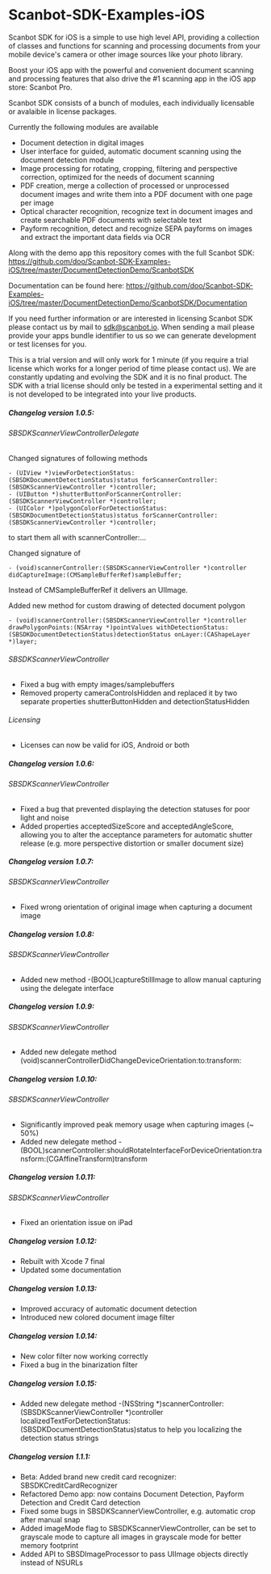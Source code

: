 # Scanbot-SDK-Examples-iOS

Scanbot SDK for iOS is a simple to use high level API, providing a collection of classes and functions 
for scanning and processing documents from your mobile device's camera or other image sources like your photo library.

Boost your iOS app with the powerful and convenient document scanning and processing features that also drive the #1
scanning app in the iOS app store: Scanbot Pro.

Scanbot SDK consists of a bunch of modules, each individually licensable or avalaible in license packages.

Currently the following modules are available
- Document detection in digital images
- User interface for guided, automatic document scanning using the document detection module
- Image processing for rotating, cropping, filtering and perspective correction, optimized for the needs of document 
scanning
- PDF creation, merge a collection of processed or unprocessed document images and write them into a PDF document with 
one page per image
- Optical character recognition, recognize text in document images and create searchable PDF documents with 
selectable text
- Payform recognition, detect and recognize SEPA payforms on images and extract the important data fields via OCR

Along with the demo app this repository comes with the full Scanbot SDK:
https://github.com/doo/Scanbot-SDK-Examples-iOS/tree/master/DocumentDetectionDemo/ScanbotSDK

Documentation can be found here:
https://github.com/doo/Scanbot-SDK-Examples-iOS/tree/master/DocumentDetectionDemo/ScanbotSDK/Documentation

If you need further information or are interested in licensing Scanbot SDK please contact us 
by mail to sdk@scanbot.io. When sending a mail please provide your apps bundle identifier to us so we can
generate development or test licenses for you.

This is a trial version and will only work for 1 minute (if you require a trial license which works for a longer period of time please contact us).
We are constantly updating and evolving the SDK and it is no final product.
The SDK with a trial license should only be tested in a experimental setting and it is not developed to be integrated into your live products.


##### Changelog version 1.0.5:

###### SBSDKScannerViewControllerDelegate
Changed signatures of following methods
```
- (UIView *)viewForDetectionStatus:(SBSDKDocumentDetectionStatus)status forScannerController:(SBSDKScannerViewController *)controller;
- (UIButton *)shutterButtonForScannerController:(SBSDKScannerViewController *)controller;
- (UIColor *)polygonColorForDetectionStatus:(SBSDKDocumentDetectionStatus)status forScannerController:(SBSDKScannerViewController *)controller;
```
to start them all with scannerController:...


Changed signature of 
```
- (void)scannerController:(SBSDKScannerViewController *)controller didCaptureImage:(CMSampleBufferRef)sampleBuffer;
```
Instead of CMSampleBufferRef it delivers an UIImage.


Added new method for custom drawing of detected document polygon
```
- (void)scannerController:(SBSDKScannerViewController *)controller drawPolygonPoints:(NSArray *)pointValues withDetectionStatus:(SBSDKDocumentDetectionStatus)detectionStatus onLayer:(CAShapeLayer *)layer;
```


###### SBSDKScannerViewController
- Fixed a bug with empty images/samplebuffers
- Removed property cameraControlsHidden and replaced it by two separate properties shutterButtonHidden and detectionStatusHidden

###### Licensing
- Licenses can now be valid for iOS, Android or both




##### Changelog version 1.0.6:

###### SBSDKScannerViewController
- Fixed a bug that prevented displaying the detection statuses for poor light and noise
- Added properties acceptedSizeScore and acceptedAngleScore, allowing you to alter the acceptance parameters for automatic shutter release (e.g. more perspective distortion or smaller document size)



##### Changelog version 1.0.7:

###### SBSDKScannerViewController
- Fixed wrong orientation of original image when capturing a document image



##### Changelog version 1.0.8:

###### SBSDKScannerViewController
- Added new method -(BOOL)captureStillImage to allow manual capturing using the delegate interface



##### Changelog version 1.0.9:

###### SBSDKScannerViewController
- Added new delegate method (void)scannerControllerDidChangeDeviceOrientation:to:transform:



##### Changelog version 1.0.10:

###### SBSDKScannerViewController
- Significantly improved peak memory usage when capturing images (~ 50%)
- Added new delegate method - (BOOL)scannerController:shouldRotateInterfaceForDeviceOrientation:transform:(CGAffineTransform)transform



##### Changelog version 1.0.11:

###### SBSDKScannerViewController
- Fixed an orientation issue on iPad



##### Changelog version 1.0.12:

- Rebuilt with Xcode 7 final
- Updated some documentation



##### Changelog version 1.0.13:

- Improved accuracy of automatic document detection
- Introduced new colored document image filter



##### Changelog version 1.0.14:

- New color filter now working correctly
- Fixed a bug in the binarization filter



##### Changelog version 1.0.15:

- Added new delegate method  -(NSString *)scannerController:(SBSDKScannerViewController *)controller localizedTextForDetectionStatus:(SBSDKDocumentDetectionStatus)status to help you localizing the detection status strings


##### Changelog version 1.1.1:

- Beta: Added brand new credit card recognizer: SBSDKCreditCardRecognizer
- Refactored Demo app: now contains Document Detection, Payform Detection and Credit Card detection
- Fixed some bugs in SBSDKScannerViewController, e.g. automatic crop after manual snap
- Added imageMode flag to SBSDKScannerViewController, can be set to grayscale mode to capture all images in grayscale mode for better memory footprint
- Added API to SBSDImageProcessor to pass UIImage objects directly instead of NSURLs
